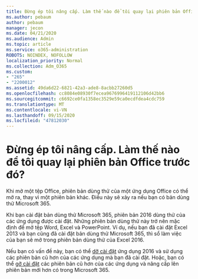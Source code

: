 ```yaml
---
title: Đừng ép tôi nâng cấp. Làm thế nào để tôi quay lại phiên bản Office trước đó?
ms.author: pebaum
author: pebaum
manager: jecon
ms.date: 04/21/2020
ms.audience: Admin
ms.topic: article
ms.service: o365-administration
ROBOTS: NOINDEX, NOFOLLOW
localization_priority: Normal
ms.collection: Adm_O365
ms.custom:
- "265"
- "2200012"
ms.assetid: 49da6d22-6821-42a3-ade8-8acbb27260d5
ms.openlocfilehash: cc8084e08930f7ecea9676996419112106d42bb6
ms.sourcegitcommit: c6692ce0fa1358ec3529e59ca0ecdfdea4cdc759
ms.translationtype: MT
ms.contentlocale: vi-VN
ms.lasthandoff: 09/15/2020
ms.locfileid: "47812030"
---
```

# <a name="dont-force-me-to-upgrade-how-do-i-go-back-to-the-previous-office-version"></a>Đừng ép tôi nâng cấp. Làm thế nào để tôi quay lại phiên bản Office trước đó?

Khi mở một tệp Office, phiên bản dùng thử của một ứng dụng Office có thể mở ra, thay vì một phiên bản khác. Điều này sẽ xảy ra nếu bạn có bản dùng thử Microsoft 365.
  
Khi bạn cài đặt bản dùng thử Microsoft 365, phiên bản 2016 dùng thử của các ứng dụng được cài đặt. Những phiên bản dùng thử này trở nên mặc định để mở tệp Word, Excel và PowerPoint. Ví dụ, nếu bạn đã cài đặt Excel 2013 và bạn cũng đã cài đặt bản dùng thử Microsoft 365, thì sổ làm việc của bạn sẽ mở trong phiên bản dùng thử của Excel 2016.
  
Nếu bạn có vấn đề này, bạn có thể [dỡ cài đặt](https://support.office.com/article/9dd49b83-264a-477a-8fcc-2fdf5dbf61d8.aspx) ứng dụng 2016 và sử dụng các phiên bản cũ hơn của các ứng dụng mà bạn đã cài đặt. Hoặc, bạn có thể [gỡ cài đặt](https://support.office.com/article/9dd49b83-264a-477a-8fcc-2fdf5dbf61d8.aspx) các phiên bản cũ hơn của các ứng dụng và nâng cấp lên phiên bản mới hơn có trong Microsoft 365.
